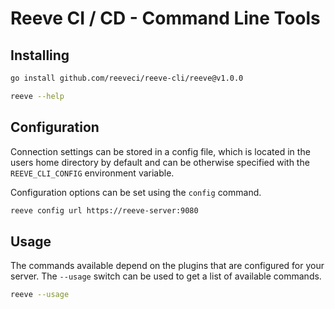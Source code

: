 # Reeve CI / CD - Command Line Tools

## Installing

```sh
go install github.com/reeveci/reeve-cli/reeve@v1.0.0

reeve --help
```

## Configuration

Connection settings can be stored in a config file, which is located in the users home directory by default and can be otherwise specified with the `REEVE_CLI_CONFIG` environment variable.

Configuration options can be set using the `config` command.

```sh
reeve config url https://reeve-server:9080
```

## Usage

The commands available depend on the plugins that are configured for your server.
The `--usage` switch can be used to get a list of available commands.

```sh
reeve --usage
```
